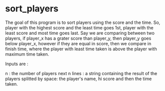 # sort_players

The goal of this program is to sort players using the score and the time. So, player with the highest score and the least time goes 1st, player with the least score and most time goes last. 
Say we are comparing between two players, if player_x has a grater score than player_y, then player_y goes below player_x, however if they are equal in score, then we compare in finish time, where the player with least time taken is above the player with maximum time taken.

Inputs are : 

n : the number of players 
next n lines : a string containing the result of the players splitted by space: the player's name, hi score and then the time taken.
